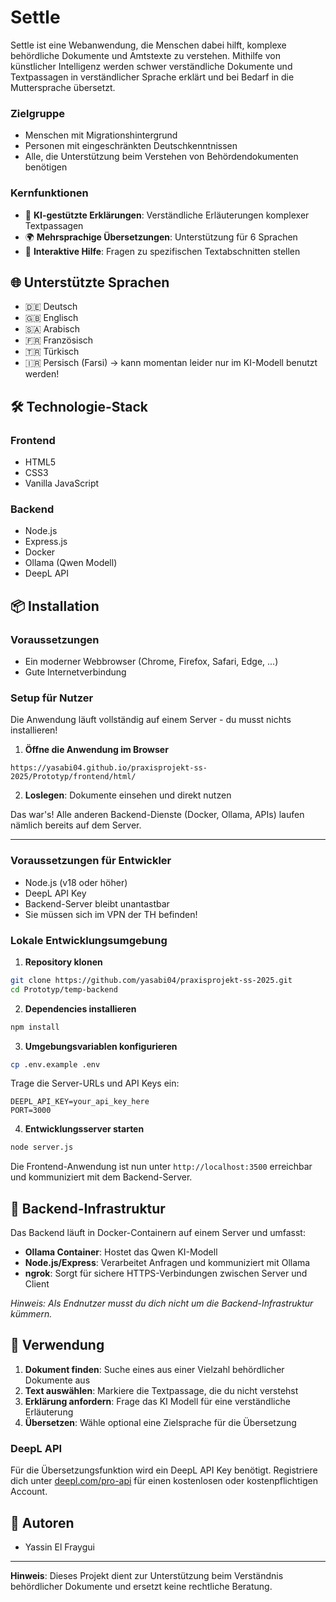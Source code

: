 # Settle

Settle ist eine Webanwendung, die Menschen dabei hilft, komplexe behördliche Dokumente und Amtstexte zu verstehen. Mithilfe von künstlicher Intelligenz werden schwer verständliche Dokumente und Textpassagen in verständlicher Sprache erklärt und bei Bedarf in die Muttersprache übersetzt.

### Zielgruppe

- Menschen mit Migrationshintergrund
- Personen mit eingeschränkten Deutschkenntnissen
- Alle, die Unterstützung beim Verstehen von Behördendokumenten benötigen

### Kernfunktionen

- 🤖 **KI-gestützte Erklärungen**: Verständliche Erläuterungen komplexer Textpassagen
- 🌍 **Mehrsprachige Übersetzungen**: Unterstützung für 6 Sprachen
- 💬 **Interaktive Hilfe**: Fragen zu spezifischen Textabschnitten stellen

## 🌐 Unterstützte Sprachen

- 🇩🇪 Deutsch
- 🇬🇧 Englisch
- 🇸🇦 Arabisch
- 🇫🇷 Französisch
- 🇹🇷 Türkisch
- 🇮🇷 Persisch (Farsi) -> kann momentan leider nur im KI-Modell benutzt werden!

## 🛠️ Technologie-Stack

### Frontend
- HTML5
- CSS3
- Vanilla JavaScript

### Backend
- Node.js
- Express.js
- Docker
- Ollama (Qwen Modell)
- DeepL API

## 📦 Installation

### Voraussetzungen

- Ein moderner Webbrowser (Chrome, Firefox, Safari, Edge, ...)
- Gute Internetverbindung

### Setup für Nutzer

Die Anwendung läuft vollständig auf einem Server - du musst nichts installieren!

1. **Öffne die Anwendung im Browser**
```
https://yasabi04.github.io/praxisprojekt-ss-2025/Prototyp/frontend/html/
```

2. **Loslegen**: Dokumente einsehen und direkt nutzen

Das war's! Alle anderen Backend-Dienste (Docker, Ollama, APIs) laufen nämlich bereits auf dem Server.

---


### Voraussetzungen für Entwickler

- Node.js (v18 oder höher)
- DeepL API Key
- Backend-Server bleibt unantastbar
- Sie müssen sich im VPN der TH befinden!

### Lokale Entwicklungsumgebung

1. **Repository klonen**
```bash
git clone https://github.com/yasabi04/praxisprojekt-ss-2025.git
cd Prototyp/temp-backend
```

2. **Dependencies installieren**
```bash
npm install
```

3. **Umgebungsvariablen konfigurieren**
```bash
cp .env.example .env
```

Trage die Server-URLs und API Keys ein:
```
DEEPL_API_KEY=your_api_key_here
PORT=3000
```

4. **Entwicklungsserver starten**
```bash
node server.js
```

Die Frontend-Anwendung ist nun unter `http://localhost:3500` erreichbar und kommuniziert mit dem Backend-Server.

## 🐳 Backend-Infrastruktur

Das Backend läuft in Docker-Containern auf einem Server und umfasst:

- **Ollama Container**: Hostet das Qwen KI-Modell
- **Node.js/Express**: Verarbeitet Anfragen und kommuniziert mit Ollama
- **ngrok**: Sorgt für sichere HTTPS-Verbindungen zwischen Server und Client

*Hinweis: Als Endnutzer musst du dich nicht um die Backend-Infrastruktur kümmern.*

## 📖 Verwendung

1. **Dokument finden**: Suche eines aus einer Vielzahl behördlicher Dokumente aus
2. **Text auswählen**: Markiere die Textpassage, die du nicht verstehst
3. **Erklärung anfordern**: Frage das KI Modell für eine verständliche Erläuterung
4. **Übersetzen**: Wähle optional eine Zielsprache für die Übersetzung


### DeepL API

Für die Übersetzungsfunktion wird ein DeepL API Key benötigt. Registriere dich unter [deepl.com/pro-api](https://www.deepl.com/pro-api) für einen kostenlosen oder kostenpflichtigen Account.

## 👥 Autoren

- Yassin El Fraygui

---

**Hinweis**: Dieses Projekt dient zur Unterstützung beim Verständnis behördlicher Dokumente und ersetzt keine rechtliche Beratung.
